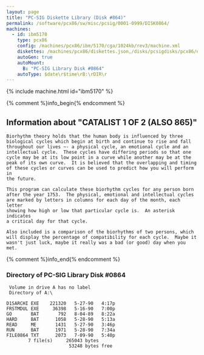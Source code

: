 ```yaml
---
layout: page
title: "PC-SIG Diskette Library (Disk #864)"
permalink: /software/pcx86/sw/misc/pcsig/0001-0999/DISK0864/
machines:
  - id: ibm5170
    type: pcx86
    config: /machines/pcx86/ibm/5170/cga/1024kb/rev3/machine.xml
    diskettes: /machines/pcx86/diskettes.json,/disks/pcsigdisks/pcx86/diskettes.json
    autoGen: true
    autoMount:
      B: "PC-SIG Library Disk #0864"
    autoType: $date\r$time\rB:\rDIR\r
---
```


{% include machine.html id="ibm5170" %}

{% comment %}info_begin{% endcomment %}

## Information about "CATALIST 1 OF 2 (ALSO 865)"

    Biorhythm theory holds that the human body is influenced by three
    biological cycles which begin at birth and continue to rise and fall
    throughout our lives ~- a physical cycle, an emotional cycle and an
    intellectual cycle.  These cycles have differing periods so that one
    cycle may be at its low point in a curve while another may be at the
    peak of its own curve.  It is believed that the overlapping and timing
    of these cycles or curves can be used to predict how you will perform in
    the future.
    
    This program can calculate these biorhythm cycles for any person born
    after the year 1753.  The physical, emotional and intellectual cycles
    are marked by letters in columns for each day of the month, each letter
    showing how high or low that particular cycle is.  An asterisk
    indicates
    a critical day for that cycle.
    
    Also included is a comparison of the biorhythms of two persons, which
    will display the percentage of compatibility for each cycle.  Maybe it
    wasn't just luck, maybe it really was a bad (or good) day when you met.
{% comment %}info_end{% endcomment %}


### Directory of PC-SIG Library Disk #0864

     Volume in drive A has no label
     Directory of A:\

    D1SARCHI EXE    221320   5-27-90   4:17p
    FRSTMDUL EXE     36398   5-16-90   7:00p
    GO       BAT       792   8-04-89   8:22a
    HARD     BAT      1058   5-28-90   5:13a
    READ     ME       1431   5-27-90   3:46p
    RUN      BAT      1971   5-28-90   7:34a
    FILE0864 TXT      2073   7-09-90   5:40p
            7 file(s)     265043 bytes
                           53248 bytes free
